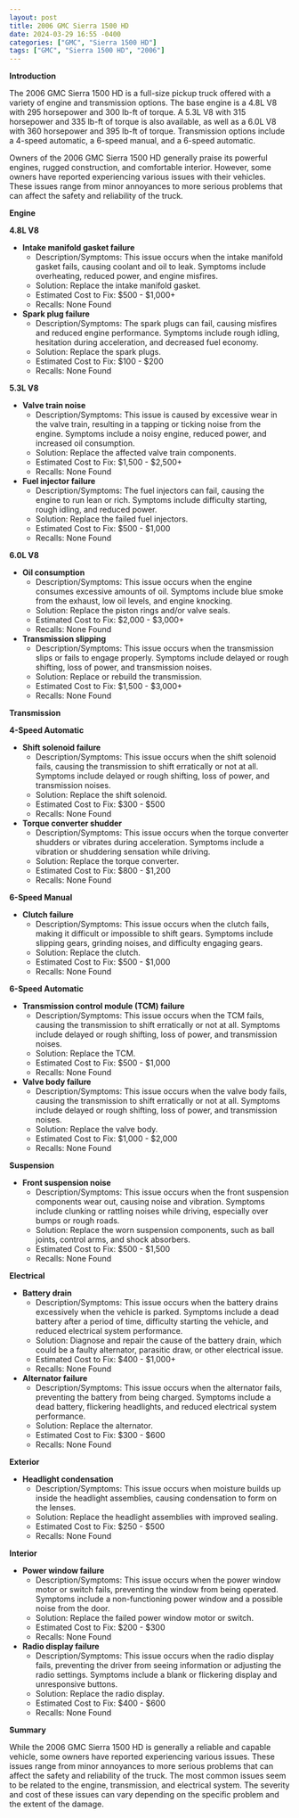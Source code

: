 ```yaml
---
layout: post
title: 2006 GMC Sierra 1500 HD
date: 2024-03-29 16:55 -0400
categories: ["GMC", "Sierra 1500 HD"]
tags: ["GMC", "Sierra 1500 HD", "2006"]
---
```

**Introduction**

The 2006 GMC Sierra 1500 HD is a full-size pickup truck offered with a variety of engine and transmission options. The base engine is a 4.8L V8 with 295 horsepower and 300 lb-ft of torque. A 5.3L V8 with 315 horsepower and 335 lb-ft of torque is also available, as well as a 6.0L V8 with 360 horsepower and 395 lb-ft of torque. Transmission options include a 4-speed automatic, a 6-speed manual, and a 6-speed automatic.

Owners of the 2006 GMC Sierra 1500 HD generally praise its powerful engines, rugged construction, and comfortable interior. However, some owners have reported experiencing various issues with their vehicles. These issues range from minor annoyances to more serious problems that can affect the safety and reliability of the truck.

**Engine**

**4.8L V8**

* **Intake manifold gasket failure**
    * Description/Symptoms: This issue occurs when the intake manifold gasket fails, causing coolant and oil to leak. Symptoms include overheating, reduced power, and engine misfires.
    * Solution: Replace the intake manifold gasket.
    * Estimated Cost to Fix: $500 - $1,000+
    * Recalls: None Found
* **Spark plug failure**
    * Description/Symptoms: The spark plugs can fail, causing misfires and reduced engine performance. Symptoms include rough idling, hesitation during acceleration, and decreased fuel economy.
    * Solution: Replace the spark plugs.
    * Estimated Cost to Fix: $100 - $200
    * Recalls: None Found

**5.3L V8**

* **Valve train noise**
    * Description/Symptoms: This issue is caused by excessive wear in the valve train, resulting in a tapping or ticking noise from the engine. Symptoms include a noisy engine, reduced power, and increased oil consumption.
    * Solution: Replace the affected valve train components.
    * Estimated Cost to Fix: $1,500 - $2,500+
    * Recalls: None Found
* **Fuel injector failure**
    * Description/Symptoms: The fuel injectors can fail, causing the engine to run lean or rich. Symptoms include difficulty starting, rough idling, and reduced power.
    * Solution: Replace the failed fuel injectors.
    * Estimated Cost to Fix: $500 - $1,000
    * Recalls: None Found

**6.0L V8**

* **Oil consumption**
    * Description/Symptoms: This issue occurs when the engine consumes excessive amounts of oil. Symptoms include blue smoke from the exhaust, low oil levels, and engine knocking.
    * Solution: Replace the piston rings and/or valve seals.
    * Estimated Cost to Fix: $2,000 - $3,000+
    * Recalls: None Found
* **Transmission slipping**
    * Description/Symptoms: This issue occurs when the transmission slips or fails to engage properly. Symptoms include delayed or rough shifting, loss of power, and transmission noises.
    * Solution: Replace or rebuild the transmission.
    * Estimated Cost to Fix: $1,500 - $3,000+
    * Recalls: None Found

**Transmission**

**4-Speed Automatic**

* **Shift solenoid failure**
    * Description/Symptoms: This issue occurs when the shift solenoid fails, causing the transmission to shift erratically or not at all. Symptoms include delayed or rough shifting, loss of power, and transmission noises.
    * Solution: Replace the shift solenoid.
    * Estimated Cost to Fix: $300 - $500
    * Recalls: None Found
* **Torque converter shudder**
    * Description/Symptoms: This issue occurs when the torque converter shudders or vibrates during acceleration. Symptoms include a vibration or shuddering sensation while driving.
    * Solution: Replace the torque converter.
    * Estimated Cost to Fix: $800 - $1,200
    * Recalls: None Found

**6-Speed Manual**

* **Clutch failure**
    * Description/Symptoms: This issue occurs when the clutch fails, making it difficult or impossible to shift gears. Symptoms include slipping gears, grinding noises, and difficulty engaging gears.
    * Solution: Replace the clutch.
    * Estimated Cost to Fix: $500 - $1,000
    * Recalls: None Found

**6-Speed Automatic**

* **Transmission control module (TCM) failure**
    * Description/Symptoms: This issue occurs when the TCM fails, causing the transmission to shift erratically or not at all. Symptoms include delayed or rough shifting, loss of power, and transmission noises.
    * Solution: Replace the TCM.
    * Estimated Cost to Fix: $500 - $1,000
    * Recalls: None Found
* **Valve body failure**
    * Description/Symptoms: This issue occurs when the valve body fails, causing the transmission to shift erratically or not at all. Symptoms include delayed or rough shifting, loss of power, and transmission noises.
    * Solution: Replace the valve body.
    * Estimated Cost to Fix: $1,000 - $2,000
    * Recalls: None Found

**Suspension**

* **Front suspension noise**
    * Description/Symptoms: This issue occurs when the front suspension components wear out, causing noise and vibration. Symptoms include clunking or rattling noises while driving, especially over bumps or rough roads.
    * Solution: Replace the worn suspension components, such as ball joints, control arms, and shock absorbers.
    * Estimated Cost to Fix: $500 - $1,500
    * Recalls: None Found

**Electrical**

* **Battery drain**
    * Description/Symptoms: This issue occurs when the battery drains excessively when the vehicle is parked. Symptoms include a dead battery after a period of time, difficulty starting the vehicle, and reduced electrical system performance.
    * Solution: Diagnose and repair the cause of the battery drain, which could be a faulty alternator, parasitic draw, or other electrical issue.
    * Estimated Cost to Fix: $400 - $1,000+
    * Recalls: None Found
* **Alternator failure**
    * Description/Symptoms: This issue occurs when the alternator fails, preventing the battery from being charged. Symptoms include a dead battery, flickering headlights, and reduced electrical system performance.
    * Solution: Replace the alternator.
    * Estimated Cost to Fix: $300 - $600
    * Recalls: None Found

**Exterior**

* **Headlight condensation**
    * Description/Symptoms: This issue occurs when moisture builds up inside the headlight assemblies, causing condensation to form on the lenses.
    * Solution: Replace the headlight assemblies with improved sealing.
    * Estimated Cost to Fix: $250 - $500
    * Recalls: None Found

**Interior**

* **Power window failure**
    * Description/Symptoms: This issue occurs when the power window motor or switch fails, preventing the window from being operated. Symptoms include a non-functioning power window and a possible noise from the door.
    * Solution: Replace the failed power window motor or switch.
    * Estimated Cost to Fix: $200 - $300
    * Recalls: None Found
* **Radio display failure**
    * Description/Symptoms: This issue occurs when the radio display fails, preventing the driver from seeing information or adjusting the radio settings. Symptoms include a blank or flickering display and unresponsive buttons.
    * Solution: Replace the radio display.
    * Estimated Cost to Fix: $400 - $600
    * Recalls: None Found

**Summary**

While the 2006 GMC Sierra 1500 HD is generally a reliable and capable vehicle, some owners have reported experiencing various issues. These issues range from minor annoyances to more serious problems that can affect the safety and reliability of the truck. The most common issues seem to be related to the engine, transmission, and electrical system. The severity and cost of these issues can vary depending on the specific problem and the extent of the damage.
